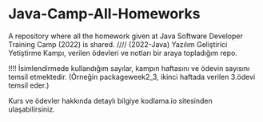 # Java-Camp-All-Homeworks
A repository where all the homework given at Java Software Developer Training Camp (2022) is shared. 
//// (2022-Java) Yazılım Geliştirici Yetiştirme Kampı, verilen ödevleri ve notları bir araya topladığım repo. 

!!!! İsimlendirmede kullandığım sayılar, kampın haftasını ve ödevin sayısını temsil etmektedir. 
(Örneğin packageweek2_3, ikinci haftada verilen 3.ödevi temsil eder.)

Kurs ve ödevler hakkında detaylı bilgiye kodlama.io sitesinden ulaşabilirsiniz.

